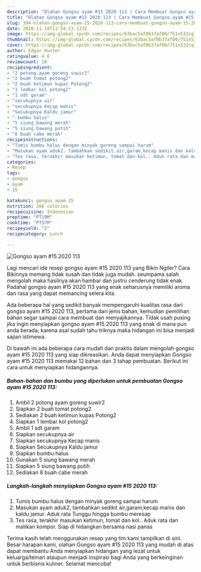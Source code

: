```yaml
---
description: "Olahan Gongso ayam #15 2020 113 | Cara Membuat Gongso ayam #15 2020 113 Yang Bikin Ngiler"
title: "Olahan Gongso ayam #15 2020 113 | Cara Membuat Gongso ayam #15 2020 113 Yang Bikin Ngiler"
slug: 394-olahan-gongso-ayam-15-2020-113-cara-membuat-gongso-ayam-15-2020-113-yang-bikin-ngiler
date: 2020-11-10T11:54:13.137Z
image: https://img-global.cpcdn.com/recipes/63bac5af0b37af00/751x532cq70/gongso-ayam-15-2020-113-foto-resep-utama.jpg
thumbnail: https://img-global.cpcdn.com/recipes/63bac5af0b37af00/751x532cq70/gongso-ayam-15-2020-113-foto-resep-utama.jpg
cover: https://img-global.cpcdn.com/recipes/63bac5af0b37af00/751x532cq70/gongso-ayam-15-2020-113-foto-resep-utama.jpg
author: Edgar Hunter
ratingvalue: 4.6
reviewcount: 10
recipeingredient:
- "2 potong ayam goreng suwir2"
- "2 buah tomat potong2"
- "2 buah ketimun kupas Potong2"
- "1 lembar kol potong2"
- "1 sdt garam"
- "secukupnya air"
- "secukupnya Kecap manis"
- "Secukupnya Kaldu jamur"
- " bumbu halus"
- "5 siung bawang merah"
- "5 siung bawang putih"
- "8 buah cabe merah"
recipeinstructions:
- "Tumis bumbu halus dengan minyak goreng sampai harum"
- "Masukan ayam aduk2, tambahkan sedikit air,garam,kecap manis dan kaldu jamur. Aduk rata Tunggu hingga bumbu meresap"
- "Tes rasa, terakhir masukan ketimun, tomat dan kol.. Aduk rata dan matikan kompor. Siap di hidangkan bersama nasi panas"
categories:
- Resep
tags:
- gongso
- ayam
- 15

katakunci: gongso ayam 15 
nutrition: 266 calories
recipecuisine: Indonesian
preptime: "PT19M"
cooktime: "PT57M"
recipeyield: "2"
recipecategory: Lunch

---
```



![Gongso ayam #15 2020 113](https://img-global.cpcdn.com/recipes/63bac5af0b37af00/751x532cq70/gongso-ayam-15-2020-113-foto-resep-utama.jpg)

Lagi mencari ide resep gongso ayam #15 2020 113 yang Bikin Ngiler? Cara Bikinnya memang tidak susah dan tidak juga mudah. seumpama salah mengolah maka hasilnya akan hambar dan justru cenderung tidak enak. Padahal gongso ayam #15 2020 113 yang enak seharusnya memiliki aroma dan rasa yang dapat memancing selera kita.



Ada beberapa hal yang sedikit banyak mempengaruhi kualitas rasa dari gongso ayam #15 2020 113, pertama dari jenis bahan, kemudian pemilihan bahan segar sampai cara membuat dan menyajikannya. Tidak usah pusing jika ingin menyiapkan gongso ayam #15 2020 113 yang enak di mana pun anda berada, karena asal sudah tahu triknya maka hidangan ini bisa menjadi sajian istimewa.


Di bawah ini ada beberapa cara mudah dan praktis dalam mengolah gongso ayam #15 2020 113 yang siap dikreasikan. Anda dapat menyiapkan Gongso ayam #15 2020 113 memakai 12 bahan dan 3 tahap pembuatan. Berikut ini cara untuk menyiapkan hidangannya.

<!--inarticleads1-->

##### Bahan-bahan dan bumbu yang diperlukan untuk pembuatan Gongso ayam #15 2020 113:

1. Ambil 2 potong ayam goreng suwir2
1. Siapkan 2 buah tomat potong2
1. Sediakan 2 buah ketimun kupas Potong2
1. Siapkan 1 lembar kol potong2
1. Ambil 1 sdt garam
1. Siapkan secukupnya air
1. Siapkan secukupnya Kecap manis
1. Siapkan Secukupnya Kaldu jamur
1. Siapkan  bumbu halus
1. Gunakan 5 siung bawang merah
1. Siapkan 5 siung bawang putih
1. Sediakan 8 buah cabe merah




<!--inarticleads2-->

##### Langkah-langkah menyiapkan Gongso ayam #15 2020 113:

1. Tumis bumbu halus dengan minyak goreng sampai harum
1. Masukan ayam aduk2, tambahkan sedikit air,garam,kecap manis dan kaldu jamur. Aduk rata Tunggu hingga bumbu meresap
1. Tes rasa, terakhir masukan ketimun, tomat dan kol.. Aduk rata dan matikan kompor. Siap di hidangkan bersama nasi panas




Terima kasih telah menggunakan resep yang tim kami tampilkan di sini. Besar harapan kami, olahan Gongso ayam #15 2020 113 yang mudah di atas dapat membantu Anda menyiapkan hidangan yang lezat untuk keluarga/teman ataupun menjadi inspirasi bagi Anda yang berkeinginan untuk berbisnis kuliner. Selamat mencoba!
